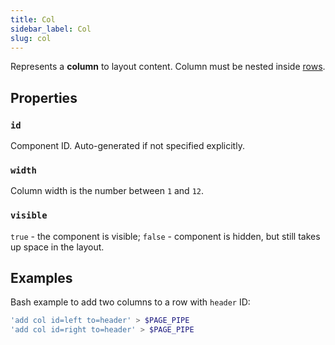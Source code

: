 ```yaml
---
title: Col
sidebar_label: Col
slug: col
---
```


Represents a **column** to layout content. Column must be nested inside [rows](/docs/components/row).

## Properties

### `id`

Component ID. Auto-generated if not specified explicitly.

### `width`

Column width is the number between `1` and `12`.

### `visible`

`true` - the component is visible; `false` - component is hidden, but still takes up space in the layout.

## Examples

Bash example to add two columns to a row with `header` ID:

```bash
'add col id=left to=header' > $PAGE_PIPE
'add col id=right to=header' > $PAGE_PIPE
```